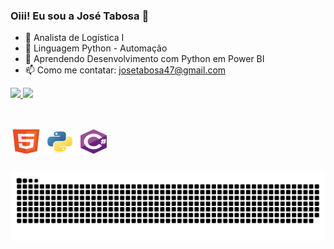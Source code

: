 ### Oiii! Eu sou a José Tabosa 👋

- 🔭 Analista de Logística I
- 🌱 Linguagem Python - Automação
- 🤔 Aprendendo Desenvolvimento com Python em Power BI
- 📫 Como me contatar: josetabosa47@gmail.com
<div>
  <a href="https://github.com/JOSETABOSA47">
  <img height="150em" src="https://github-readme-stats.vercel.app/api/?username=JOSETABOSA47&amp;show_icons=true&amp;theme=nord&amp;include_all_commits=true&amp;count_private=true" style="max-width:100%;">
  <img height="150em" src="https://github-readme-stats.vercel.app/api/top-langs/?username=JOSETABOSA47&amp;layout=compact&amp;langs_count=7&amp;theme=nord" style="max-width:100%;">
</a></div>

##

<div><br>
  <img align="center" alt="Jose-HTML" height="40" width="50" src="https://raw.githubusercontent.com/devicons/devicon/master/icons/html5/html5-original.svg" style="max-width:100%;">
  <img align="center" alt="Jose-Python" height="40" width="50" src="https://raw.githubusercontent.com/devicons/devicon/master/icons/python/python-original.svg" style="max-width:100%;">
  <img align="center" alt="Jose-Csharp" height="40" width="50" src="https://raw.githubusercontent.com/devicons/devicon/master/icons/csharp/csharp-original.svg" style="max-width:100%;">
</div>

##

<img src="https://github.com/JOSETABOSA47/JOSETABOSA47/raw/output/github-contribution-grid-snake.svg" alt="Snake animation" style="max-width:100%;">
